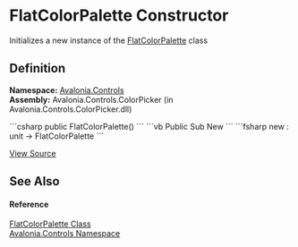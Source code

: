 # FlatColorPalette Constructor


Initializes a new instance of the <a href="T_Avalonia_Controls_FlatColorPalette">FlatColorPalette</a> class



## Definition
**Namespace:** <a href="N_Avalonia_Controls">Avalonia.Controls</a>  
**Assembly:** Avalonia.Controls.ColorPicker (in Avalonia.Controls.ColorPicker.dll)

<Tabs groupId="api-code-preview">
<TabItem value="csharp" label="C#">
```csharp
public FlatColorPalette()
```
</TabItem>
<TabItem value="vb" label="VB">
```vb
Public Sub New
```
</TabItem>
<TabItem value="fsharp" label="F#">
```fsharp
new : unit -> FlatColorPalette
```
</TabItem>
</Tabs>



<a href="https://github.com/AvaloniaUI/Avalonia/tree/master/src/Avalonia.Controls.ColorPicker/ColorPalettes/FlatColorPalette.cs" title="View the source code">View Source</a>



## See Also


#### Reference
<a href="T_Avalonia_Controls_FlatColorPalette">FlatColorPalette Class</a>  
<a href="N_Avalonia_Controls">Avalonia.Controls Namespace</a>  

